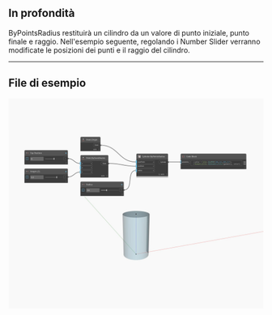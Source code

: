 ## In profondità
ByPointsRadius restituirà un cilindro da un valore di punto iniziale, punto finale e raggio. Nell'esempio seguente, regolando i Number Slider verranno modificate le posizioni dei punti e il raggio del cilindro.
___
## File di esempio

![ByPointsRadius](./Autodesk.DesignScript.Geometry.Cylinder.ByPointsRadius_img.jpg)

